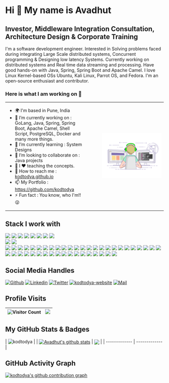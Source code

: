 
<h1>Hi 👋 My name is Avadhut</h1>

<h2>Investor, Middleware Integration Consultation, Architecture Design & Corporate Training</h2>

I'm a software development engineer. Interested in Solving problems faced during integrating Large Scale distributed systems, Concurrent programming & Designing low latency Systems. Currently working on distributed systems and Real time data streaming and processing. Have good hands-on with Java, Spring, Spring Boot and Apache Camel. I love Linux Kernel-based OSs Ubuntu, Kali Linux, Parrot OS, and Fedora. I'm an open-source enthusiast and contributor.

<h3>Here is what I am working on 👋</h3>
<table border="0px">
   <tr>
    <td width="50%">

  - 🌍 I'm based in Pune, India
  - 🔭 I’m currently working on : GoLang, Java, Spring, Spring Boot, Apache Camel, Shell Script, PostgreSQL, Docker and many more things.
  - 🌱 I’m currently learning : System Designs
  - 👯 I’m looking to collaborate on : Java projects
  - 📢 I ❤️ teaching the concepts.
  - 📧 How to reach me : [kodtodya.github.io](https://kodtodya.github.io/)
  - 📫 My Portfolio : https://github.com/kodtodya
  - ⚡ Fun fact : You know, who I'm!! 😜
   </td>
    <td align="right"><img src="https://github.com/kodtodya/kodtodya/blob/main/codeGif.gif" width="80%" height="30%"/></td>
   </tr>
  </table>

## Stack I work with
<code><img height="50" src="https://www.vectorlogo.zone/logos/golang/golang-ar21.svg"/></code>
<code><img height="50" src="https://www.vectorlogo.zone/logos/java/java-horizontal.svg"></code>
<code><img height="50" src="https://www.vectorlogo.zone/logos/linux/linux-ar21.svg"></code>
<code><img height="50" src="https://www.vectorlogo.zone/logos/ubuntu/ubuntu-ar21.svg"></code>
<code><img height="50" src="https://www.vectorlogo.zone/logos/centos/centos-ar21.svg"></code>
<code><img height="50" src="https://www.vectorlogo.zone/logos/w3_html5/w3_html5-ar21.svg"></code>
<code><img height="50" src="https://www.vectorlogo.zone/logos/gnu_bash/gnu_bash-ar21.svg"></code>
<code><img height="50" src="https://www.vectorlogo.zone/logos/amazon_aws/amazon_aws-ar21.svg"></code>	
<code><img height="50" src="https://www.vectorlogo.zone/logos/mongodb/mongodb-ar21.svg"></code>
<code><img height="40" src="https://www.vectorlogo.zone/logos/mysql/mysql-horizontal.svg"></code>	
<code><img height="50" src="https://www.vectorlogo.zone/logos/mariadb/mariadb-ar21.svg"></code>
<code><img height="50" src="https://www.vectorlogo.zone/logos/postgresql/postgresql-ar21.svg"></code>
<code><img height="50" src="https://www.vectorlogo.zone/logos/apache_kafka/apache_kafka-ar21.svg"></code>
<code><img height="50" src="https://img.icons8.com/color/344/intellij-idea.png"></code>
<code><img height="50" src="https://upload.wikimedia.org/wikipedia/commons/b/b6/PuTTY_icon_128px.png"></code>
<code><img height="50" src="https://upload.wikimedia.org/wikipedia/commons/d/de/WinSCP_Logo.png"></code>
<code><img height="50" src="https://www.vectorlogo.zone/logos/vim/vim-ar21.svg"></code>
<code><img height="50" src="https://img.icons8.com/color/344/notepad-plus-plus.png"></code>
<code><img height="50" src="https://www.vectorlogo.zone/logos/github/github-ar21.svg"></code>
<code><img height="50" src="https://www.vectorlogo.zone/logos/apache/apache-official.svg"></code>
<code><img height="50" src="https://www.vectorlogo.zone/logos/opensource/opensource-ar21.svg"></code>
<code><img height="50" src="https://www.vectorlogo.zone/logos/redhat/redhat-ar21.svg"></code>
<code><img height="50" src="https://www.vectorlogo.zone/logos/gnu/gnu-ar21.svg"></code>
<code><img height="50" src="https://www.vectorlogo.zone/logos/gnome/gnome-ar21.svg"></code>
<code><img height="50" src="https://www.vectorlogo.zone/logos/bitbucket/bitbucket-ar21.svg"></code>
<code><img height="50" src="https://www.vectorlogo.zone/logos/gitlab/gitlab-ar21.svg"></code>
<code><img height="50" src="https://www.vectorlogo.zone/logos/atlassian_jira/atlassian_jira-ar21.svg"></code>
<code><img height="50" src="https://www.vectorlogo.zone/logos/git-scm/git-scm-ar21.svg"></code>
<code><img height="50" src="https://www.vectorlogo.zone/logos/springio/springio-ar21.svg"></code>
<code><img height="50" src="https://www.vectorlogo.zone/logos/blueprintjs/blueprintjs-ar21.svg"></code>
<code><img height="50" src="https://www.vectorlogo.zone/logos/oracle/oracle-ar21.svg"></code>
<code><img height="50" src="https://www.vectorlogo.zone/logos/apache_activemq/apache_activemq-ar21.svg"></code>
<code><img height="50" src="https://github.com/get-icon/geticon/blob/master/icons/apache-camel.svg"></code>
<code><img height="30" src="https://github.com/get-icon/geticon/blob/master/icons/maven.svg"></code>
<code><img height="50" src="https://github.com/get-icon/geticon/blob/master/icons/derby.svg"></code>
<code><img height="50" src="https://www.vectorlogo.zone/logos/openshift/openshift-ar21.svg"></code>
<code><img height="50" src="https://www.vectorlogo.zone/logos/kubernetes/kubernetes-ar21.svg"></code>
<code><img height="50" src="https://www.vectorlogo.zone/logos/docker/docker-ar21.svg"></code>
<code><img height="30" src="https://github.com/get-icon/geticon/blob/master/icons/quarkus.svg"></code>
<code><img height="50" src="https://www.vectorlogo.zone/logos/apache_zookeeper/apache_zookeeper-ar21.svg"></code>
<code><img height="50" src="https://github.com/get-icon/geticon/blob/master/icons/fabric_io.svg"></code>
<code><img height="50" src="https://www.vectorlogo.zone/logos/elastic/elastic-ar21.svg"></code>
<code><img height="50" src="https://www.vectorlogo.zone/logos/elasticco_kibana/elasticco_kibana-ar21.svg"></code>
<code><img height="50" src="https://www.vectorlogo.zone/logos/elasticco_logstash/elasticco_logstash-ar21.svg"></code>
<code><img height="50" src="https://www.vectorlogo.zone/logos/amazon_elasticcontainer/amazon_elasticcontainer-ar21.svg"></code>
<code><img height="50" src="https://www.vectorlogo.zone/logos/wildfly/wildfly-ar21.svg"></code>
<code><img height="50" src="https://www.vectorlogo.zone/logos/getfedora/getfedora-ar21.svg"></code>
<code><img height="50" src="https://github.com/get-icon/geticon/blob/master/icons/microsoft-windows.svg"></code>
<code><img height="50" src="https://github.com/get-icon/geticon/blob/master/icons/microsoft-office.svg"></code>
<code><img height="50" src="https://www.vectorlogo.zone/logos/cucumberio/cucumberio-ar21.svg"></code>
<code><img height="40" src="https://www.vectorlogo.zone/logos/w3c_xml/w3c_xml-ar21.svg"></code>
<code><img height="45" src="https://www.vectorlogo.zone/logos/json/json-ar21.svg"></code>
<code><img height="30" src="https://github.com/get-icon/geticon/blob/master/icons/eclipse-logo.svg"></code>

## Social Media Handles
[![Github](https://img.shields.io/github/followers/kodtodya?label=Follow&style=social)](https://github.com/kodtodya)
[![Linkedin](https://img.shields.io/badge/-kodtodya-blue?style=flat-square&logo=linkedin&logoColor=white&link=)](https://www.linkedin.com/in/kodtodya/)
[![Twitter](https://img.shields.io/twitter/follow/kodtodya?style=social&logo=twitter&logoColor=white&link=)](https://www.twitter.com/kodtodya/)
[![kodtodya-website](https://img.shields.io/badge/kodtodya-website-orange)](https://kodtodya.github.io/)
[![Mail](https://img.shields.io/badge/-kodtodya.talks@gmail.com-gray?style=flat-square&logo=gmail&logoColor=red&link=)](mailto:kodtodya.talks@gmail.com)

## Profile Visits
|![Visitor Count](https://profile-counter.glitch.me/{kodtodya}/count.svg)|<a href="http://www.github.com/kodtodya"><img src="https://github-readme-streak-stats.herokuapp.com/?user=kodtodya&stroke=ffffff&background=1c1917&ring=0891b2&fire=0891b2&currStreakNum=ffffff&currStreakLabel=0891b2&sideNums=ffffff&sideLabels=ffffff&dates=ffffff&hide_border=true" /></a>|
| ------------- | ------------- |

## My GitHub Stats & Badges
| <img src="https://github-profile-trophy.vercel.app/?username=kodtodya" alt="kodtodya" /> |
| <a href="https://github.com/kodtodya/kodtodya"><img align="center" src="https://github-readme-stats.vercel.app/api?username=kodtodya&show_icons=true&theme=buefy&hide_border=true&count_private=true" alt="Avadhut's github stats" /></a> | <a href="https://github.com/kodtodya/kodtodya"><img align="center" src="https://github-readme-stats.vercel.app/api/top-langs/?username=kodtodya&layout=compact&theme=buefy&hide_border=true&langs_count=8" /></a> |
| ------------- | ------------- |

## GitHub Activity Graph
[![kodtodya's github contribution graph](https://github-readme-activity-graph.vercel.app/graph?username=kodtodya&custom_title=kodtodya%27s%20activity%20graph&bg_color=fffff0&line=0891b2&point=ffffff&area_color=1c1917&area=true&hide_border=true&color=708090&days=60)](https://github.com/kodtodya)

